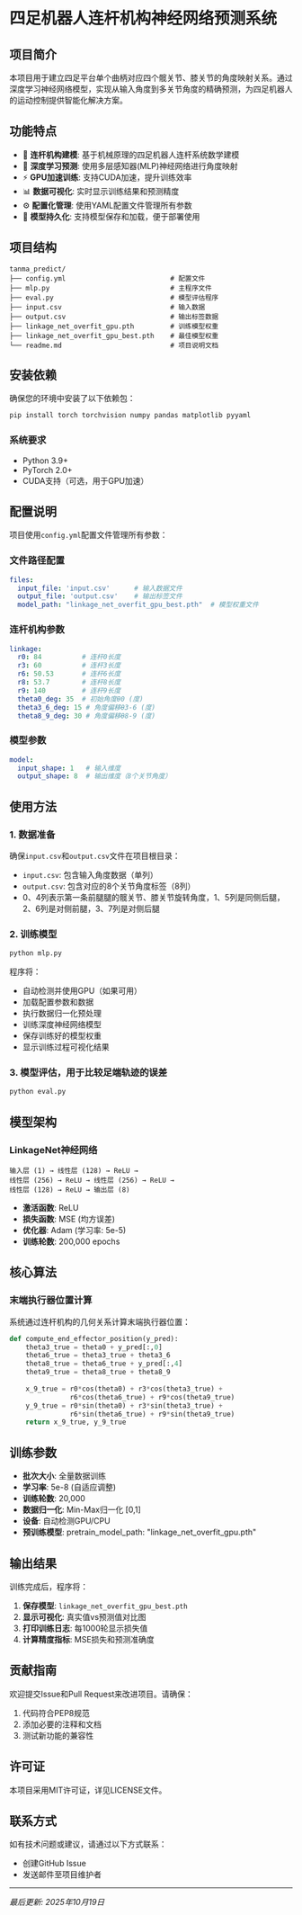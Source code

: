 # 四足机器人连杆机构神经网络预测系统

## 项目简介

本项目用于建立四足平台单个曲柄对应四个髋关节、膝关节的角度映射关系。通过深度学习神经网络模型，实现从输入角度到多关节角度的精确预测，为四足机器人的运动控制提供智能化解决方案。

## 功能特点

- 🔧 **连杆机构建模**: 基于机械原理的四足机器人连杆系统数学建模
- 🧠 **深度学习预测**: 使用多层感知器(MLP)神经网络进行角度映射
- ⚡ **GPU加速训练**: 支持CUDA加速，提升训练效率
- 📊 **数据可视化**: 实时显示训练结果和预测精度
- ⚙️ **配置化管理**: 使用YAML配置文件管理所有参数
- 💾 **模型持久化**: 支持模型保存和加载，便于部署使用

## 项目结构

```
tanma_predict/
├── config.yml                          # 配置文件
├── mlp.py                              # 主程序文件
├── eval.py                             # 模型评估程序
├── input.csv                           # 输入数据
├── output.csv                          # 输出标签数据
├── linkage_net_overfit_gpu.pth         # 训练模型权重
├── linkage_net_overfit_gpu_best.pth    # 最佳模型权重
└── readme.md                           # 项目说明文档
```

## 安装依赖

确保您的环境中安装了以下依赖包：

```bash
pip install torch torchvision numpy pandas matplotlib pyyaml
```

### 系统要求

- Python 3.9+
- PyTorch 2.0+
- CUDA支持（可选，用于GPU加速）

## 配置说明

项目使用`config.yml`配置文件管理所有参数：

### 文件路径配置
```yaml
files:
  input_file: 'input.csv'      # 输入数据文件
  output_file: 'output.csv'    # 输出标签文件  
  model_path: "linkage_net_overfit_gpu_best.pth"  # 模型权重文件
```

### 连杆机构参数
```yaml
linkage:
  r0: 84          # 连杆0长度
  r3: 60          # 连杆3长度
  r6: 50.53       # 连杆6长度
  r8: 53.7        # 连杆8长度
  r9: 140         # 连杆9长度
  theta0_deg: 35  # 初始角度θ0 (度)
  theta3_6_deg: 15 # 角度偏移θ3-6 (度)
  theta8_9_deg: 30 # 角度偏移θ8-9 (度)
```

### 模型参数
```yaml
model:
  input_shape: 1   # 输入维度
  output_shape: 8  # 输出维度（8个关节角度）
```

## 使用方法

### 1. 数据准备

确保`input.csv`和`output.csv`文件在项目根目录：
- `input.csv`: 包含输入角度数据（单列）
- `output.csv`: 包含对应的8个关节角度标签（8列）
- 0、4列表示第一条前腿腿的髋关节、膝关节旋转角度，1、5列是同侧后腿，2、6列是对侧前腿，3、7列是对侧后腿

### 2. 训练模型

```bash
python mlp.py
```

程序将：
- 自动检测并使用GPU（如果可用）
- 加载配置参数和数据
- 执行数据归一化预处理
- 训练深度神经网络模型
- 保存训练好的模型权重
- 显示训练过程可视化结果

### 3. 模型评估，用于比较足端轨迹的误差

```bash
python eval.py
```

## 模型架构

### LinkageNet神经网络

```
输入层 (1) → 线性层 (128) → ReLU → 
线性层 (256) → ReLU → 线性层 (256) → ReLU → 
线性层 (128) → ReLU → 输出层 (8)
```

- **激活函数**: ReLU
- **损失函数**: MSE (均方误差)
- **优化器**: Adam (学习率: 5e-5)
- **训练轮数**: 200,000 epochs

## 核心算法

### 末端执行器位置计算

系统通过连杆机构的几何关系计算末端执行器位置：

```python
def compute_end_effector_position(y_pred):
    theta3_true = theta0 + y_pred[:,0]
    theta6_true = theta3_true + theta3_6  
    theta8_true = theta6_true + y_pred[:,4]
    theta9_true = theta8_true + theta8_9
    
    x_9_true = r0*cos(theta0) + r3*cos(theta3_true) + 
               r6*cos(theta6_true) + r9*cos(theta9_true)
    y_9_true = r0*sin(theta0) + r3*sin(theta3_true) + 
               r6*sin(theta6_true) + r9*sin(theta9_true)
    return x_9_true, y_9_true
```

## 训练参数

- **批次大小**: 全量数据训练
- **学习率**: 5e-8 (自适应调整)
- **训练轮数**: 20,000
- **数据归一化**: Min-Max归一化 [0,1]
- **设备**: 自动检测GPU/CPU
- **预训练模型**: pretrain_model_path: "linkage_net_overfit_gpu.pth"

## 输出结果

训练完成后，程序将：

1. **保存模型**: `linkage_net_overfit_gpu_best.pth`
2. **显示可视化**: 真实值vs预测值对比图
3. **打印训练日志**: 每1000轮显示损失值
4. **计算精度指标**: MSE损失和预测准确度


## 贡献指南

欢迎提交Issue和Pull Request来改进项目。请确保：

1. 代码符合PEP8规范
2. 添加必要的注释和文档
3. 测试新功能的兼容性

## 许可证

本项目采用MIT许可证，详见LICENSE文件。

## 联系方式

如有技术问题或建议，请通过以下方式联系：

- 创建GitHub Issue
- 发送邮件至项目维护者

---

*最后更新: 2025年10月19日*
